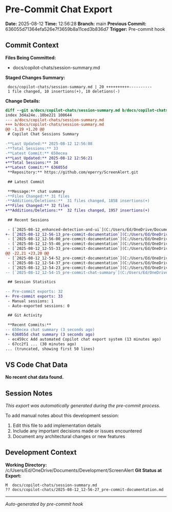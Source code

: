 # Pre-Commit Chat Export

**Date:** 2025-08-12
**Time:** 12:56:28
**Branch:** main
**Previous Commit:** 636055d71364efa526e7f3659b8a11ced3b836d7
**Trigger:** Pre-commit hook

## Commit Context

**Files Being Committed:**
- docs/copilot-chats/session-summary.md

**Staged Changes Summary:**
```
 docs/copilot-chats/session-summary.md | 20 ++++++++++----------
 1 file changed, 10 insertions(+), 10 deletions(-)
```

**Change Details:**
```diff
diff --git a/docs/copilot-chats/session-summary.md b/docs/copilot-chats/session-summary.md
index 3d4a24e..10be221 100644
--- a/docs/copilot-chats/session-summary.md
+++ b/docs/copilot-chats/session-summary.md
@@ -1,19 +1,20 @@
 # Copilot Chat Sessions Summary
 
-**Last Updated:** 2025-08-12 12:56:08
-**Total Sessions:** 33
-**Latest Commit:** 650ecea
+**Last Updated:** 2025-08-12 12:56:21
+**Total Sessions:** 34
+**Latest Commit:** 636055d
 **Repository:** https://github.com/eperry/ScreenAlert.git
 
 ## Latest Commit
 
 **Message:** chat summary
-**Files Changed:** 31 files
-**Additions/Deletions:**  31 files changed, 1858 insertions(+)
+**Files Changed:** 32 files
+**Additions/Deletions:**  32 files changed, 1957 insertions(+)
 
 ## Recent Sessions
 
 - [`2025-08-12_enhanced-detection-and-ui`](C:/Users/Ed/OneDrive/Documents/Development/ScreenAlert/docs/copilot-chats/2025-08-12_enhanced-detection-and-ui.md) - 2025-08-12
+- [`2025-08-12_12-56-13_pre-commit-documentation`](C:/Users/Ed/OneDrive/Documents/Development/ScreenAlert/docs/copilot-chats/2025-08-12_12-56-13_pre-commit-documentation.md) - 2025-08-12
 - [`2025-08-12_12-56-00_pre-commit-documentation`](C:/Users/Ed/OneDrive/Documents/Development/ScreenAlert/docs/copilot-chats/2025-08-12_12-56-00_pre-commit-documentation.md) - 2025-08-12
 - [`2025-08-12_12-55-46_pre-commit-documentation`](C:/Users/Ed/OneDrive/Documents/Development/ScreenAlert/docs/copilot-chats/2025-08-12_12-55-46_pre-commit-documentation.md) - 2025-08-12
 - [`2025-08-12_12-55-33_pre-commit-documentation`](C:/Users/Ed/OneDrive/Documents/Development/ScreenAlert/docs/copilot-chats/2025-08-12_12-55-33_pre-commit-documentation.md) - 2025-08-12
@@ -22,21 +23,20 @@
 - [`2025-08-12_12-54-52_pre-commit-documentation`](C:/Users/Ed/OneDrive/Documents/Development/ScreenAlert/docs/copilot-chats/2025-08-12_12-54-52_pre-commit-documentation.md) - 2025-08-12
 - [`2025-08-12_12-54-37_pre-commit-documentation`](C:/Users/Ed/OneDrive/Documents/Development/ScreenAlert/docs/copilot-chats/2025-08-12_12-54-37_pre-commit-documentation.md) - 2025-08-12
 - [`2025-08-12_12-54-23_pre-commit-documentation`](C:/Users/Ed/OneDrive/Documents/Development/ScreenAlert/docs/copilot-chats/2025-08-12_12-54-23_pre-commit-documentation.md) - 2025-08-12
-- [`2025-08-12_12-54-15_pre-commit-chat-summary`](C:/Users/Ed/OneDrive/Documents/Development/ScreenAlert/docs/copilot-chats/2025-08-12_12-54-15_pre-commit-chat-summary.md) - 2025-08-12
 
 ## Session Statistics
 
-- Pre-commit exports: 32
+- Pre-commit exports: 33
 - Manual sessions: 1
 - Auto-exported sessions: 0
 
 ## Git Activity
 
 **Recent Commits:**
-- 650ecea chat summary (3 seconds ago)
+- 636055d chat summary (3 seconds ago)
 - ec459cc Add automated Copilot chat export system (13 minutes ago)
 - 67cc2f1 ... (30 minutes ago)
... (truncated, showing first 50 lines)
```

## VS Code Chat Data

**No recent chat data found.**


## Session Notes

*This export was automatically generated during the pre-commit process.*

To add manual notes about this development session:
1. Edit this file to add implementation details
2. Include any important decisions made or issues encountered
3. Document any architectural changes or new features

## Development Context

**Working Directory:** /c/Users/Ed/OneDrive/Documents/Development/ScreenAlert
**Git Status at Export:**
```
M  docs/copilot-chats/session-summary.md
?? docs/copilot-chats/2025-08-12_12-56-27_pre-commit-documentation.md
```

---
*Auto-generated by pre-commit hook*
